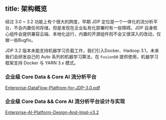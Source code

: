title: 架构概览
---

经过 3.0 ~ 3.2 功能上有个很大的跨度，早期 JDP 定位是一个一体化的流分析平台，不会内置任何存储，但是发现在企业私有化部署时有一些障碍。JDP 自身核心组件会提供兼容云端、本地化运行，内置的开源组件则不会又很深入的改动，仅做一些Bugfix。

JDP 3.2 版本未能支持机器学习负载工作，我们引入Docker、Hadoop 3.1，未来我们会研发自己的 Auto 系列的机器学习算法，在 `FusionDB` 提供使用，机器学习框架支持 Docker 与 YARN 3.x 模式。

### 企业级 Core Data & Core AI 流分析平台

[Enterprise-DataFlow-Platfrom-for-JDP-3.0.pdf](https://drive.google.com/open?id=17YU5rQUmbTp1DfX4K6T5pG6WIjfExBTR)

### 企业级 Core Data && Core AI 流分析平台设计与实现

[Enterprise-AI-Platform-Design-And-Impl-v3.2](https://drive.google.com/open?id=1bdkUDc6myVT6NDZpUO2hQjdUuwNiM0UN)

